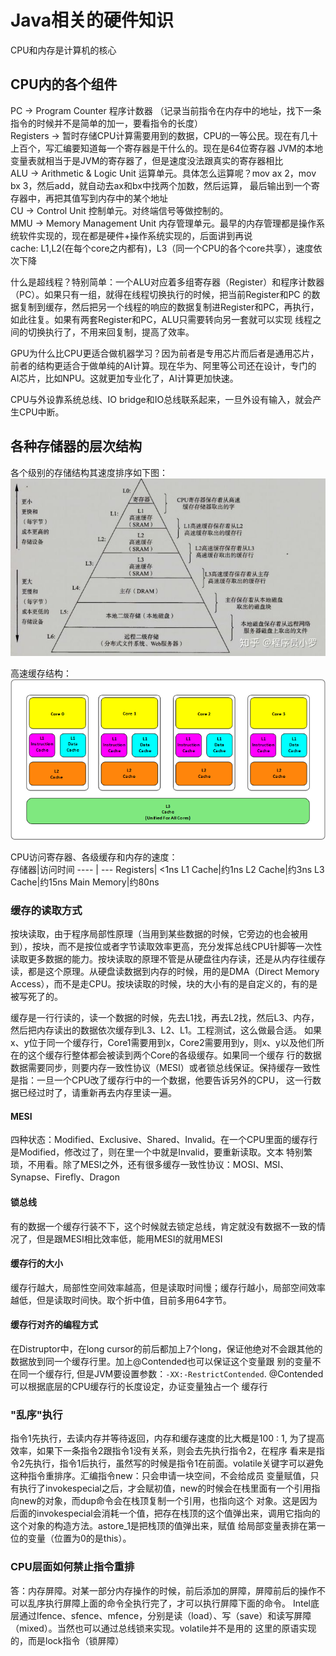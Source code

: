 # Java相关的硬件知识

CPU和内存是计算机的核心

## CPU内的各个组件

PC -> Program Counter 程序计数器 （记录当前指令在内存中的地址，找下一条指令的时候并不是简单的加一，要看指令的长度）  
Registers -> 暂时存储CPU计算需要用到的数据，CPU的一等公民。现在有几十上百个，写汇编要知道每一个寄存器是干什么的。现在是64位寄存器
             JVM的本地变量表就相当于是JVM的寄存器了，但是速度没法跟真实的寄存器相比  
ALU -> Arithmetic & Logic Unit 运算单元。具体怎么运算呢？mov ax 2，mov bx 3，然后add，就自动去ax和bx中找两个加数，然后运算，
       最后输出到一个寄存器中，再把其值写到内存中的某个地址  
CU -> Control Unit 控制单元。对终端信号等做控制的。  
MMU -> Memory Management Unit 内存管理单元。最早的内存管理都是操作系统软件实现的，现在都是硬件+操作系统实现的，后面讲到再说  
cache: L1,L2(在每个core之内都有)，L3（同一个CPU的各个core共享），速度依次下降  
  
什么是超线程？特别简单：一个ALU对应着多组寄存器（Register）和程序计数器（PC）。如果只有一组，就得在线程切换执行的时候，把当前Register和PC
的数据复制到缓存，然后把另一个线程的响应的数据复制进Register和PC，再执行，如此往复。如果有两套Register和PC，ALU只需要转向另一套就可以实现
线程之间的切换执行了，不用来回复制，提高了效率。
  
GPU为什么比CPU更适合做机器学习？因为前者是专用芯片而后者是通用芯片，前者的结构更适合于做单纯的AI计算。现在华为、阿里等公司还在设计，专门的
AI芯片，比如NPU。这就更加专业化了，AI计算更加快速。  

CPU与外设靠系统总线、IO bridge和IO总线联系起来，一旦外设有输入，就会产生CPU中断。

## 各种存储器的层次结构

各个级别的存储结构其速度排序如下图：
![存储器层次结构](images/cache-1.jpg)

高速缓存结构：  
![高速缓存结构](images/cache-2.png)
  
CPU访问寄存器、各级缓存和内存的速度：  
存储器|访问时间
---- | ---
Registers| <1ns
L1 Cache|约1ns
L2 Cache|约3ns
L3 Cache|约15ns
Main Memory|约80ns

### 缓存的读取方式
按块读取，由于程序局部性原理（当用到某些数据的时候，它旁边的也会被用到），按块，而不是按位或者字节读取效率更高，充分发挥总线CPU针脚等一次性
读取更多数据的能力。按块读取的原理不管是从硬盘往内存读，还是从内存往缓存读，都是这个原理。从硬盘读数据到内存的时候，用的是DMA（Direct 
Memory Access），而不是走CPU。按块读取的时候，块的大小有的是自定义的，有的是被写死了的。  

缓存是一行行读的，读一个数据的时候，先去L1找，再去L2找，然后L3、内存，然后把内存读出的数据依次缓存到L3、L2、L1。工程测试，这么做最合适。
如果x、y位于同一个缓存行，Core1需要用到x，Core2需要用到y，则x、y以及他们所在的这个缓存行整体都会被读到两个Core的各级缓存。如果同一个缓存
行的数据数据需要同步，则要内存一致性协议（MESI）或者锁总线保证。保持缓存一致性是指：一旦一个CPU改了缓存行中的一个数据，他要告诉另外的CPU，
这一行数据已经过时了，请重新再去内存里读一遍。  

#### MESI
四种状态：Modified、Exclusive、Shared、Invalid。在一个CPU里面的缓存行是Modified，修改过了，则在里一个中就是Invalid，要重新读取。文本
特别繁琐，不用看。除了MESI之外，还有很多缓存一致性协议：MOSI、MSI、Synapse、Firefly、Dragon

#### 锁总线
有的数据一个缓存行装不下，这个时候就去锁定总线，肯定就没有数据不一致的情况了，但是跟MESI相比效率低，能用MESI的就用MESI

#### 缓存行的大小
缓存行越大，局部性空间效率越高，但是读取时间慢；缓存行越小，局部空间效率越低，但是读取时间快。取个折中值，目前多用64字节。

#### 缓存行对齐的编程方式
在Distruptor中，在long cursor的前后都加上7个long，保证他绝对不会跟其他的数据放到同一个缓存行里。加上@Contended也可以保证这个变量跟
别的变量不在同一个缓存行, 但是JVM要设置参数：`-XX:-RestrictContended`. @Contended可以根据底层的CPU缓存行的长度设定，办证变量独占一个
缓存行

### "乱序"执行

指令1先执行，去读内存并等待返回，内存和缓存速度的比大概是100 : 1, 为了提高效率，如果下一条指令2跟指令1没有关系，则会去先执行指令2，在程序
看来是指令2先执行，指令1后执行，虽然写的时候是指令1在前面。volatile关键字可以避免这种指令重排序。汇编指令new：只会申请一块空间，不会给成员
变量赋值，只有执行了invokespecial之后，才会赋初值，new的时候会在栈里面有一个引用指向new的对象，而dup命令会在栈顶复制一个引用，也指向这个
对象。这是因为后面的invokespecial会消耗一个值，把存在栈顶的这个值弹出来，调用它指向的这个对象的构造方法。astore_1是把栈顶的值弹出来，赋值
给局部变量表排在第一位的变量（位置为0的是this）。

### CPU层面如何禁止指令重排
答：内存屏障。对某一部分内存操作的时候，前后添加的屏障，屏障前后的操作不可以乱序执行屏障上面的命令全执行完了，才可以执行屏障下面的命令。
Intel底层通过lfence、sfence、mfence，分别是读（load）、写（save）和读写屏障（mixed）。当然也可以通过总线锁来实现。volatile并不是用的
这里的原语实现的，而是lock指令（锁屏障）